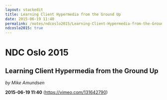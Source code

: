 ```yaml
---
layout: stackedit
title: Learning Client Hypermedia from the Ground Up
date: 2015-06-19 11:40
permalink: /notes/ndcoslo2015/Learning-Client-Hypermedia-from-the-Ground-Up.html
ndcoslo2015: true
---
```


# NDC Oslo 2015

## Learning Client Hypermedia from the Ground Up
*by Mike Amundsen*

**2015-06-19 11:40** (https://vimeo.com/131642790)